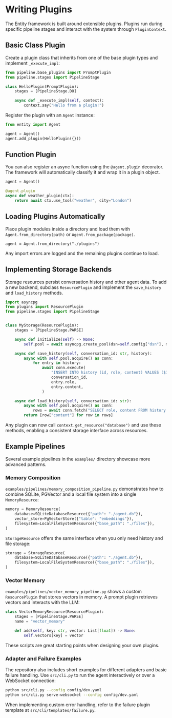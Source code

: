 # Writing Plugins

The Entity framework is built around extensible plugins. Plugins run during specific pipeline stages and interact with the system through `PluginContext`.

## Basic Class Plugin

Create a plugin class that inherits from one of the base plugin types and implement `_execute_impl`:

```python
from pipeline.base_plugins import PromptPlugin
from pipeline.stages import PipelineStage

class HelloPlugin(PromptPlugin):
    stages = [PipelineStage.DO]

    async def _execute_impl(self, context):
        context.say("Hello from a plugin!")
```

Register the plugin with an `Agent` instance:

```python
from entity import Agent

agent = Agent()
agent.add_plugin(HelloPlugin({}))
```

## Function Plugin

You can also register an async function using the `@agent.plugin` decorator. The framework will automatically classify it and wrap it in a plugin object.

```python
agent = Agent()

@agent.plugin
async def weather_plugin(ctx):
    return await ctx.use_tool("weather", city="London")
```

## Loading Plugins Automatically

Place plugin modules inside a directory and load them with `Agent.from_directory(path)` or `Agent.from_package(package)`.

```
agent = Agent.from_directory("./plugins")
```

Any import errors are logged and the remaining plugins continue to load.

## Implementing Storage Backends

Storage resources persist conversation history and other agent data. To add a
new backend, subclass `ResourcePlugin` and implement the `save_history` and
`load_history` methods.

```python
import asyncpg
from plugins import ResourcePlugin
from pipeline.stages import PipelineStage


class MyStorage(ResourcePlugin):
    stages = [PipelineStage.PARSE]

    async def initialize(self) -> None:
        self.pool = await asyncpg.create_pool(dsn=self.config["dsn"], min_size=1, max_size=5)

    async def save_history(self, conversation_id: str, history):
        async with self.pool.acquire() as conn:
            for entry in history:
                await conn.execute(
                    "INSERT INTO history (id, role, content) VALUES ($1, $2, $3)",
                    conversation_id,
                    entry.role,
                    entry.content,
                )

    async def load_history(self, conversation_id: str):
        async with self.pool.acquire() as conn:
            rows = await conn.fetch("SELECT role, content FROM history WHERE id=$1", conversation_id)
        return [row["content"] for row in rows]
```

Any plugin can now call `context.get_resource("database")` and use these
methods, enabling a consistent storage interface across resources.



## Example Pipelines

Several example pipelines in the `examples/` directory showcase more advanced patterns.

### Memory Composition

`examples/pipelines/memory_composition_pipeline.py` demonstrates how to combine SQLite, PGVector and a local file system into a single `MemoryResource`:

```python
memory = MemoryResource(
    database=SQLiteDatabaseResource({"path": "./agent.db"}),
    vector_store=PgVectorStore({"table": "embeddings"}),
    filesystem=LocalFileSystemResource({"base_path": "./files"}),
)
```

`StorageResource` offers the same interface when you only need history and file storage:

```python
storage = StorageResource(
    database=SQLiteDatabaseResource({"path": "./agent.db"}),
    filesystem=LocalFileSystemResource({"base_path": "./files"}),
)
```

### Vector Memory

`examples/pipelines/vector_memory_pipeline.py` shows a custom `ResourcePlugin` that stores vectors in memory. A prompt plugin retrieves vectors and interacts with the LLM:

```python
class VectorMemoryResource(ResourcePlugin):
    stages = [PipelineStage.PARSE]
    name = "vector_memory"

    def add(self, key: str, vector: List[float]) -> None:
        self.vectors[key] = vector
```

These scripts are great starting points when designing your own plugins.

### Adapter and Failure Examples

The repository also includes short examples for different adapters and basic
failure handling. Use `src/cli.py` to run the agent interactively or over a
WebSocket connection:

```bash
python src/cli.py --config config/dev.yaml
python src/cli.py serve-websocket --config config/dev.yaml
```

When implementing custom error handling, refer to the failure plugin template at
`src/cli/templates/failure.py`.
